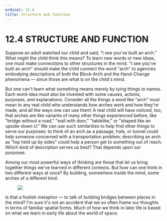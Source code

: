 ```yaml
---
ordinal: 12.4
title: structure and function
---
```


# 12.4 STRUCTURE AND FUNCTION

Suppose an adult watched our child and said, "I see you've built an arch." What might the child think this means? To learn new words or new ideas, one must make connections to other structures in the mind. "I see you've built an arch" should make the child connect the word "arch" to agencies embodying descriptions of both the Block-Arch and the Hand-Change phenomena &mdash; since those are what is on the child's mind.

But one can't learn what something means merely by tying things to names. Each word-idea must also be invested with some causes, actions, purposes, and explanations. Consider all the things a word like "arch" must mean to any real child who understands how arches work and how they're made, and all the ways one can use them! A real child will have noticed, too, that arches are like variants of many other things experienced before, like "bridge without a road," "wall with door," "tablelike," or "shaped like an upside-down U." We can use such similarities to help find other things to serve our purposes: to think of an arch as a passage, hole, or tunnel could help someone concerned with a transportation problem; describing an arch as "top held up by sides" could help a person get to something out of reach. Which kind of description serves us best? That depends upon our purposes.

Among our most powerful ways of thinking are those that let us bring together things we've learned in different contexts. But how can one think in two different ways at once? By building, somewhere inside the mind, some arches of a different kind:

<figure><img src="/images/ch12/12-7.png"></img></figure>
Is that a foolish metaphor &mdash; to talk of building bridges between places in the mind? I'm sure it's not an accident that we so often frame our thoughts in terms of familiar spatial forms. Much of how we think in later life is based on what we learn in early life about the world of space.
